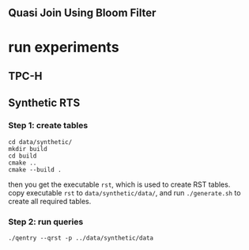 ## Quasi Join Using Bloom Filter

# run experiments

## TPC-H

## Synthetic RTS

### Step 1: create tables

```
cd data/synthetic/
mkdir build
cd build
cmake ..
cmake --build .
```

then you get the executable `rst`, which is used to create RST tables.\
copy executable `rst` to `data/synthetic/data/`, and run
`./generate.sh`
to create all required tables.

### Step 2: run queries

`./qentry --qrst -p ../data/synthetic/data`
